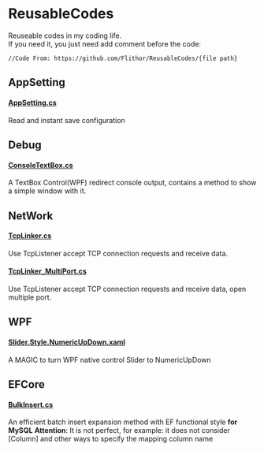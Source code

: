 # ReusableCodes
Reuseable codes in my coding life.  
If you need it, you just need add comment before the code:
```
//Code From: https://github.com/Flithor/ReusableCodes/{file path}
```

## AppSetting
#### [AppSetting.cs](https://github.com/Flithor/ReusableCodes/blob/main/AppSetting/AppSettings.cs)
Read and instant save configuration

## Debug
#### [ConsoleTextBox.cs](https://github.com/Flithor/ReusableCodes/blob/main/Debug/ConsoleTextBox.cs)
A TextBox Control(WPF) redirect console output, contains a method to show a simple window with it.

## NetWork
#### [TcpLinker.cs](https://github.com/Flithor/ReusableCodes/blob/main/Network/TcpLinker.cs)
Use TcpListener accept TCP connection requests and receive data.
#### [TcpLinker_MultiPort.cs](https://github.com/Flithor/ReusableCodes/blob/main/Network/TcpLinker_MultiPort.cs)
Use TcpListener accept TCP connection requests and receive data, open multiple port.

## WPF
#### [Slider.Style.NumericUpDown.xaml](https://github.com/Flithor/ReusableCodes/blob/main/WPF/Slider.Style.NumericUpDown.xaml)
A MAGIC to turn WPF native control Slider to NumericUpDown

## EFCore
#### [BulkInsert.cs](https://github.com/Flithor/ReusableCodes/blob/main/EFCore/BulkInsert.cs)
An efficient batch insert expansion method with EF functional style **for MySQL**
**Attention**: It is not perfect, for example: it does not consider \[Column] and other ways to specify the mapping column name
